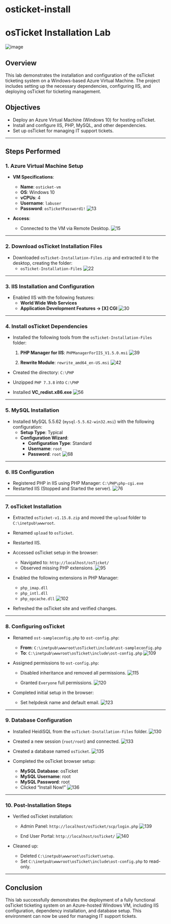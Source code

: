 # osticket-install
# **osTicket Installation Lab**
![image](https://github.com/user-attachments/assets/e12bf086-5ec7-426e-9e10-adaae8de91a1)

## **Overview**
This lab demonstrates the installation and configuration of the osTicket ticketing system on a Windows-based Azure Virtual Machine. The project includes setting up the necessary dependencies, configuring IIS, and deploying osTicket for ticketing management.

## **Objectives**
- Deploy an Azure Virtual Machine (Windows 10) for hosting osTicket.
- Install and configure IIS, PHP, MySQL, and other dependencies.
- Set up osTicket for managing IT support tickets.

---

## **Steps Performed**

### **1. Azure Virtual Machine Setup**
- **VM Specifications**:
  - **Name**: `osticket-vm`
  - **OS**: Windows 10
  - **vCPUs**: 4
  - **Username**: `labuser`
  - **Password**: `osTicketPassword1!`
![13](https://github.com/user-attachments/assets/2a0ba33e-4b96-4a44-a9f4-4ef6f7a438ca)


- **Access**:
  - Connected to the VM via Remote Desktop.
![15](https://github.com/user-attachments/assets/2c50d610-0a8a-4b4d-8dc9-45917d59a682)

---

### **2. Download osTicket Installation Files**
- Downloaded `osTicket-Installation-Files.zip` and extracted it to the desktop, creating the folder:
  - `osTicket-Installation-Files`
![22](https://github.com/user-attachments/assets/af55a998-3167-4dbd-8d50-c1170c906151)

---

### **3. IIS Installation and Configuration**
- Enabled IIS with the following features:
  - **World Wide Web Services**
  - **Application Development Features -> [X] CGI**
![30](https://github.com/user-attachments/assets/6d1bb9cf-7212-4a30-8764-b065c14d8687)

---

### **4. Install osTicket Dependencies**
- Installed the following tools from the `osTicket-Installation-Files` folder:
  1. **PHP Manager for IIS**: `PHPManagerForIIS_V1.5.0.msi`
     ![39](https://github.com/user-attachments/assets/01df0534-bf75-48a1-b511-435566b910e7)

  3. **Rewrite Module**: `rewrite_amd64_en-US.msi`
![42](https://github.com/user-attachments/assets/1141bc6e-0004-49b7-b992-b214f17dd40c)

- Created the directory: `C:\PHP`
- Unzipped `PHP 7.3.8` into `C:\PHP`
- Installed **VC_redist.x86.exe**
![56](https://github.com/user-attachments/assets/d26bfdde-9163-4bc7-8dc1-10b62906acdc)

---

### **5. MySQL Installation**
- Installed MySQL 5.5.62 (`mysql-5.5.62-win32.msi`) with the following configuration:
  - **Setup Type**: Typical
  - **Configuration Wizard**:
    - **Configuration Type**: Standard
    - **Username**: `root`
    - **Password**: `root`
![68](https://github.com/user-attachments/assets/d871fa4c-fe51-425c-a8a8-9e7d5b959bf9)

---

### **6. IIS Configuration**
- Registered PHP in IIS using PHP Manager: `C:\PHP\php-cgi.exe`
- Restarted IIS (Stopped and Started the server).
![76](https://github.com/user-attachments/assets/facba375-8cf0-48c5-8902-44edf64738d5)

---

### **7. osTicket Installation**
- Extracted `osTicket-v1.15.8.zip` and moved the `upload` folder to `C:\inetpub\wwwroot`.
- Renamed `upload` to `osTicket`.
- Restarted IIS.

- Accessed osTicket setup in the browser:
  - Navigated to: `http://localhost/osTicket/`
  - Observed missing PHP extensions.
![95](https://github.com/user-attachments/assets/c294d51c-2c44-43cd-a524-fbd98500c6a2)

- Enabled the following extensions in PHP Manager:
  - `php_imap.dll`
  - `php_intl.dll`
  - `php_opcache.dll`
![102](https://github.com/user-attachments/assets/d4a49e9d-cfc1-40bf-9228-cd131b68e4bd)

- Refreshed the osTicket site and verified changes.

---

### **8. Configuring osTicket**
- Renamed `ost-sampleconfig.php` to `ost-config.php`:
  - **From**: `C:\inetpub\wwwroot\osTicket\include\ost-sampleconfig.php`
  - **To**: `C:\inetpub\wwwroot\osTicket\include\ost-config.php`
![109](https://github.com/user-attachments/assets/d31ba877-e431-4f9c-a52e-2ec8ffe30573)

- Assigned permissions to `ost-config.php`:
  - Disabled inheritance and removed all permissions.
    ![115](https://github.com/user-attachments/assets/313a1dc5-94b6-40fe-904c-2740b8b1d02a)

  - Granted `Everyone` full permissions.
   ![120](https://github.com/user-attachments/assets/1af3e9e8-af55-49e7-ba0d-9c62d274afb8)


- Completed initial setup in the browser:
  - Set helpdesk name and default email.
![123](https://github.com/user-attachments/assets/0ced43da-d5d0-4ac8-b907-dd02af4d3c0f)

---

### **9. Database Configuration**
- Installed HeidiSQL from the `osTicket-Installation-Files` folder.
  ![130](https://github.com/user-attachments/assets/e28b287c-ef0b-4c37-b288-ac405156e1bd)

- Created a new session (`root/root`) and connected.
  ![133](https://github.com/user-attachments/assets/6d179f79-2d6f-406d-af1b-04cd8017049b)

- Created a database named `osTicket`.
  ![135](https://github.com/user-attachments/assets/698dda31-804d-442a-92b8-6d0d1cc9188a)

- Completed the osTicket browser setup:
  - **MySQL Database**: osTicket
  - **MySQL Username**: root
  - **MySQL Password**: root
  - Clicked “Install Now!”
![136](https://github.com/user-attachments/assets/56e58afe-53a9-4372-8f6a-9b374416790f)

---

### **10. Post-Installation Steps**
- Verified osTicket installation:
  - Admin Panel: `http://localhost/osTicket/scp/login.php`
    ![139](https://github.com/user-attachments/assets/f44fc196-1965-4e49-8e44-c1712ce92a1a)

  - End User Portal: `http://localhost/osTicket/`
    ![140](https://github.com/user-attachments/assets/3497bbb7-cd68-41f7-9ce5-a0ed30846831)


- Cleaned up:
  - Deleted `C:\inetpub\wwwroot\osTicket\setup`.
  - Set `C:\inetpub\wwwroot\osTicket\include\ost-config.php` to read-only.

---

## **Conclusion**
This lab successfully demonstrates the deployment of a fully functional osTicket ticketing system on an Azure-hosted Windows VM, including IIS configuration, dependency installation, and database setup. This environment can now be used for managing IT support tickets.
